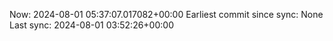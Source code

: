 Now: 2024-08-01 05:37:07.017082+00:00 Earliest commit since sync: None Last sync: 2024-08-01 03:52:26+00:00
